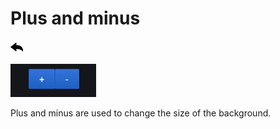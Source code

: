# Plus and minus
[![](../../screenshots/other/Go-back.png)](README.md)
 
![menu](../../screenshots/panel/plusmoins.png)
 
Plus and minus are used to change the size of the background. 
